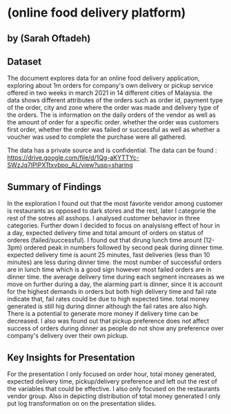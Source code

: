 # (online food delivery platform)
## by (Sarah Oftadeh)


## Dataset

The document explores data for an online food delivery application, exploring about 1m orders for company's own delivery or pickup service offered in two weeks in march 2021 in 14 different cities of Malaysia. the data shows different attributes of the orders such as order id, payment type of the order, city and zone where the order was made and delivery type of the orders. The is information on the daily orders of the vendor as well as the amount of order for a specific order. whether the order was customers first order, whether the order was failed or successful as well as whether a voucher was used to complete the purchase were all gathered.

The data has a private source  and is confidential.
The data can be found : https://drive.google.com/file/d/1Qg-aKYTTYc-SWzJq7lPlPXTtxvbpo_AL/view?usp=sharing



## Summary of Findings

In the exploration I found out that the most favorite vendor among customer is restaurants as opposed to dark stores and the rest, later I categorie the rest of the sotres all asshops. 
I analysed customer behavior in three categories.
Further down I decided to focus on analysisng effect of hour in a day, expected delivery time and total amount of orders on status of orderes (failed/successful).
I found out that dirung lunch time arount (12-3pm) ordered peak in numbers followed by second peak during dinner time. expected delivery time is aount 25 minutes, fast deliveries (less than 10 minutes) are less during dinner time.
the most number of successful orders are in lunch time which is a good sign however most failed  orders are in dinner time.
the average delivery time during each segment increases as we move on further during a day, the alarming part is dinner, since it is account for the highest demands in orders but both high delivery time and fail rate indicate that, fail rates could be due to high expected time.
total money generated is still hig during dinner although the fail rates are also high. There is a potential to generate more money if delivery time can be decreased. I also was found out that pickup preference does not affect success of orders during dinner as people do not show any preference over company's delivery over their own pickup.




## Key Insights for Presentation

For the presentation I only focused on order hour, total money generated, expected delivery time, pickup/delivery preference and left out the rest of the variables that could be effective. I also only focused on the restaurants vendor group.
Also in depicting distribution of total money generated I only put log transformation on on the presentation slides. 

 
